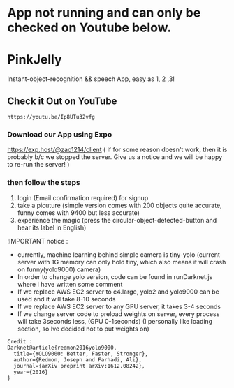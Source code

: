 # App not running and can only be checked on Youtube below.

# PinkJelly
Instant-object-recognition && speech App, easy as 1, 2 ,3!

## Check it Out on YouTube
```
https://youtu.be/Ip8UTu32vfg
```

### Download our App using Expo
https://exp.host/@zao1214/client
(
  if for some reason doesn't work, then it is probably b/c we stopped the server. 
  Give us a notice and we will be happy to re-run the server!
)

### then follow the steps
1. login (Email confirmation required) for signup
2. take a picuture (simple version comes with 200 objects quite accurate, funny comes with 9400 but less accurate)
3. experience the magic (press the circular-object-detected-button and hear its label in English)

!IMPORTANT notice : 
  * currently, machine learning behind simple camera is tiny-yolo
  (current server with 1G memory can only hold tiny, which also means it will crash on funny(yolo9000) camera)
  * In order to change yolo version, code can be found in runDarknet.js where I have written some comment
  * If we replace AWS EC2 server to c4.large, yolo2 and yolo9000 can be used and it will take 8-10 seconds
  * If we replace AWS EC2 server to any GPU server, it takes 3-4 seconds
  * If we change server code to preload weights on server, every process will take 3seconds less, (GPU 0-1seconds)
  (I personally like loading section, so Ive decided not to put weights on)

```
Credit :
Darknet@article{redmon2016yolo9000,
  title={YOLO9000: Better, Faster, Stronger},
  author={Redmon, Joseph and Farhadi, Ali},
  journal={arXiv preprint arXiv:1612.08242},
  year={2016}
}
```
